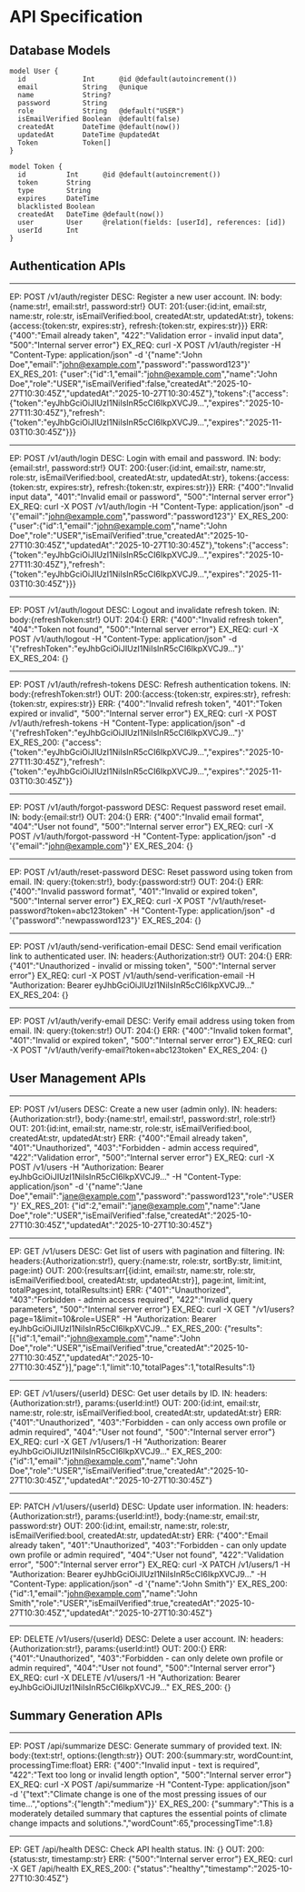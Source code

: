 # API Specification

## Database Models

```prisma
model User {
  id              Int      @id @default(autoincrement())
  email           String   @unique
  name            String?
  password        String
  role            String   @default("USER")
  isEmailVerified Boolean  @default(false)
  createdAt       DateTime @default(now())
  updatedAt       DateTime @updatedAt
  Token           Token[]
}

model Token {
  id          Int      @id @default(autoincrement())
  token       String
  type        String
  expires     DateTime
  blacklisted Boolean
  createdAt   DateTime @default(now())
  user        User     @relation(fields: [userId], references: [id])
  userId      Int
}
```

## Authentication APIs

---

EP: POST /v1/auth/register
DESC: Register a new user account.
IN: body:{name:str!, email:str!, password:str!}
OUT: 201:{user:{id:int, email:str, name:str, role:str, isEmailVerified:bool, createdAt:str, updatedAt:str}, tokens:{access:{token:str, expires:str}, refresh:{token:str, expires:str}}}
ERR: {"400":"Email already taken", "422":"Validation error - invalid input data", "500":"Internal server error"}
EX_REQ: curl -X POST /v1/auth/register -H "Content-Type: application/json" -d '{"name":"John Doe","email":"john@example.com","password":"password123"}'
EX_RES_201: {"user":{"id":1,"email":"john@example.com","name":"John Doe","role":"USER","isEmailVerified":false,"createdAt":"2025-10-27T10:30:45Z","updatedAt":"2025-10-27T10:30:45Z"},"tokens":{"access":{"token":"eyJhbGciOiJIUzI1NiIsInR5cCI6IkpXVCJ9...","expires":"2025-10-27T11:30:45Z"},"refresh":{"token":"eyJhbGciOiJIUzI1NiIsInR5cCI6IkpXVCJ9...","expires":"2025-11-03T10:30:45Z"}}}

---

EP: POST /v1/auth/login
DESC: Login with email and password.
IN: body:{email:str!, password:str!}
OUT: 200:{user:{id:int, email:str, name:str, role:str, isEmailVerified:bool, createdAt:str, updatedAt:str}, tokens:{access:{token:str, expires:str}, refresh:{token:str, expires:str}}}
ERR: {"400":"Invalid input data", "401":"Invalid email or password", "500":"Internal server error"}
EX_REQ: curl -X POST /v1/auth/login -H "Content-Type: application/json" -d '{"email":"john@example.com","password":"password123"}'
EX_RES_200: {"user":{"id":1,"email":"john@example.com","name":"John Doe","role":"USER","isEmailVerified":true,"createdAt":"2025-10-27T10:30:45Z","updatedAt":"2025-10-27T10:30:45Z"},"tokens":{"access":{"token":"eyJhbGciOiJIUzI1NiIsInR5cCI6IkpXVCJ9...","expires":"2025-10-27T11:30:45Z"},"refresh":{"token":"eyJhbGciOiJIUzI1NiIsInR5cCI6IkpXVCJ9...","expires":"2025-11-03T10:30:45Z"}}}

---

EP: POST /v1/auth/logout
DESC: Logout and invalidate refresh token.
IN: body:{refreshToken:str!}
OUT: 204:{}
ERR: {"400":"Invalid refresh token", "404":"Token not found", "500":"Internal server error"}
EX_REQ: curl -X POST /v1/auth/logout -H "Content-Type: application/json" -d '{"refreshToken":"eyJhbGciOiJIUzI1NiIsInR5cCI6IkpXVCJ9..."}'
EX_RES_204: {}

---

EP: POST /v1/auth/refresh-tokens
DESC: Refresh authentication tokens.
IN: body:{refreshToken:str!}
OUT: 200:{access:{token:str, expires:str}, refresh:{token:str, expires:str}}
ERR: {"400":"Invalid refresh token", "401":"Token expired or invalid", "500":"Internal server error"}
EX_REQ: curl -X POST /v1/auth/refresh-tokens -H "Content-Type: application/json" -d '{"refreshToken":"eyJhbGciOiJIUzI1NiIsInR5cCI6IkpXVCJ9..."}'
EX_RES_200: {"access":{"token":"eyJhbGciOiJIUzI1NiIsInR5cCI6IkpXVCJ9...","expires":"2025-10-27T11:30:45Z"},"refresh":{"token":"eyJhbGciOiJIUzI1NiIsInR5cCI6IkpXVCJ9...","expires":"2025-11-03T10:30:45Z"}}

---

EP: POST /v1/auth/forgot-password
DESC: Request password reset email.
IN: body:{email:str!}
OUT: 204:{}
ERR: {"400":"Invalid email format", "404":"User not found", "500":"Internal server error"}
EX_REQ: curl -X POST /v1/auth/forgot-password -H "Content-Type: application/json" -d '{"email":"john@example.com"}'
EX_RES_204: {}

---

EP: POST /v1/auth/reset-password
DESC: Reset password using token from email.
IN: query:{token:str!}, body:{password:str!}
OUT: 204:{}
ERR: {"400":"Invalid password format", "401":"Invalid or expired token", "500":"Internal server error"}
EX_REQ: curl -X POST "/v1/auth/reset-password?token=abc123token" -H "Content-Type: application/json" -d '{"password":"newpassword123"}'
EX_RES_204: {}

---

EP: POST /v1/auth/send-verification-email
DESC: Send email verification link to authenticated user.
IN: headers:{Authorization:str!}
OUT: 204:{}
ERR: {"401":"Unauthorized - invalid or missing token", "500":"Internal server error"}
EX_REQ: curl -X POST /v1/auth/send-verification-email -H "Authorization: Bearer eyJhbGciOiJIUzI1NiIsInR5cCI6IkpXVCJ9..."
EX_RES_204: {}

---

EP: POST /v1/auth/verify-email
DESC: Verify email address using token from email.
IN: query:{token:str!}
OUT: 204:{}
ERR: {"400":"Invalid token format", "401":"Invalid or expired token", "500":"Internal server error"}
EX_REQ: curl -X POST "/v1/auth/verify-email?token=abc123token"
EX_RES_204: {}

## User Management APIs

---

EP: POST /v1/users
DESC: Create a new user (admin only).
IN: headers:{Authorization:str!}, body:{name:str!, email:str!, password:str!, role:str!}
OUT: 201:{id:int, email:str, name:str, role:str, isEmailVerified:bool, createdAt:str, updatedAt:str}
ERR: {"400":"Email already taken", "401":"Unauthorized", "403":"Forbidden - admin access required", "422":"Validation error", "500":"Internal server error"}
EX_REQ: curl -X POST /v1/users -H "Authorization: Bearer eyJhbGciOiJIUzI1NiIsInR5cCI6IkpXVCJ9..." -H "Content-Type: application/json" -d '{"name":"Jane Doe","email":"jane@example.com","password":"password123","role":"USER"}'
EX_RES_201: {"id":2,"email":"jane@example.com","name":"Jane Doe","role":"USER","isEmailVerified":false,"createdAt":"2025-10-27T10:30:45Z","updatedAt":"2025-10-27T10:30:45Z"}

---

EP: GET /v1/users
DESC: Get list of users with pagination and filtering.
IN: headers:{Authorization:str!}, query:{name:str, role:str, sortBy:str, limit:int, page:int}
OUT: 200:{results:arr[{id:int, email:str, name:str, role:str, isEmailVerified:bool, createdAt:str, updatedAt:str}], page:int, limit:int, totalPages:int, totalResults:int}
ERR: {"401":"Unauthorized", "403":"Forbidden - admin access required", "422":"Invalid query parameters", "500":"Internal server error"}
EX_REQ: curl -X GET "/v1/users?page=1&limit=10&role=USER" -H "Authorization: Bearer eyJhbGciOiJIUzI1NiIsInR5cCI6IkpXVCJ9..."
EX_RES_200: {"results":[{"id":1,"email":"john@example.com","name":"John Doe","role":"USER","isEmailVerified":true,"createdAt":"2025-10-27T10:30:45Z","updatedAt":"2025-10-27T10:30:45Z"}],"page":1,"limit":10,"totalPages":1,"totalResults":1}

---

EP: GET /v1/users/{userId}
DESC: Get user details by ID.
IN: headers:{Authorization:str!}, params:{userId:int!}
OUT: 200:{id:int, email:str, name:str, role:str, isEmailVerified:bool, createdAt:str, updatedAt:str}
ERR: {"401":"Unauthorized", "403":"Forbidden - can only access own profile or admin required", "404":"User not found", "500":"Internal server error"}
EX_REQ: curl -X GET /v1/users/1 -H "Authorization: Bearer eyJhbGciOiJIUzI1NiIsInR5cCI6IkpXVCJ9..."
EX_RES_200: {"id":1,"email":"john@example.com","name":"John Doe","role":"USER","isEmailVerified":true,"createdAt":"2025-10-27T10:30:45Z","updatedAt":"2025-10-27T10:30:45Z"}

---

EP: PATCH /v1/users/{userId}
DESC: Update user information.
IN: headers:{Authorization:str!}, params:{userId:int!}, body:{name:str, email:str, password:str}
OUT: 200:{id:int, email:str, name:str, role:str, isEmailVerified:bool, createdAt:str, updatedAt:str}
ERR: {"400":"Email already taken", "401":"Unauthorized", "403":"Forbidden - can only update own profile or admin required", "404":"User not found", "422":"Validation error", "500":"Internal server error"}
EX_REQ: curl -X PATCH /v1/users/1 -H "Authorization: Bearer eyJhbGciOiJIUzI1NiIsInR5cCI6IkpXVCJ9..." -H "Content-Type: application/json" -d '{"name":"John Smith"}'
EX_RES_200: {"id":1,"email":"john@example.com","name":"John Smith","role":"USER","isEmailVerified":true,"createdAt":"2025-10-27T10:30:45Z","updatedAt":"2025-10-27T10:30:45Z"}

---

EP: DELETE /v1/users/{userId}
DESC: Delete a user account.
IN: headers:{Authorization:str!}, params:{userId:int!}
OUT: 200:{}
ERR: {"401":"Unauthorized", "403":"Forbidden - can only delete own profile or admin required", "404":"User not found", "500":"Internal server error"}
EX_REQ: curl -X DELETE /v1/users/1 -H "Authorization: Bearer eyJhbGciOiJIUzI1NiIsInR5cCI6IkpXVCJ9..."
EX_RES_200: {}

## Summary Generation APIs

---

EP: POST /api/summarize
DESC: Generate summary of provided text.
IN: body:{text:str!, options:{length:str}}
OUT: 200:{summary:str, wordCount:int, processingTime:float}
ERR: {"400":"Invalid input - text is required", "422":"Text too long or invalid length option", "500":"Internal server error"}
EX_REQ: curl -X POST /api/summarize -H "Content-Type: application/json" -d '{"text":"Climate change is one of the most pressing issues of our time...","options":{"length":"medium"}}'
EX_RES_200: {"summary":"This is a moderately detailed summary that captures the essential points of climate change impacts and solutions.","wordCount":65,"processingTime":1.8}

---

EP: GET /api/health
DESC: Check API health status.
IN: {}
OUT: 200:{status:str, timestamp:str}
ERR: {"500":"Internal server error"}
EX_REQ: curl -X GET /api/health
EX_RES_200: {"status":"healthy","timestamp":"2025-10-27T10:30:45Z"}